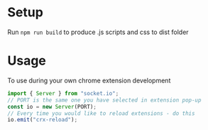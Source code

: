 # Setup

Run `npm run build` to produce .js scripts and css to dist folder

# Usage

To use during your own chrome extension development

```javascript
import { Server } from "socket.io";
// PORT is the same one you have selected in extension pop-up
const io = new Server(PORT);
// Every time you would like to reload extensions - do this
io.emit("crx-reload");
```
